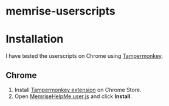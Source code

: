 # memrise-userscripts

# Installation

I have tested the userscripts on Chrome using [Tampermonkey][tampermonkey].

## Chrome

1. Install [Tampermonkey extension][tampermonkey] on Chrome Store.
2. Open [MemriseHelpMe.user.js][help-me-script] and click **Install**.

[help-me-script]: https://github.com/tomislater/memrise-userscripts/raw/master/src/MemriseHelpMe.user.js
[tampermonkey]: https://chrome.google.com/webstore/detail/tampermonkey/dhdgffkkebhmkfjojejmpbldmpobfkfo
